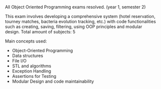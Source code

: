 All Object Oriented Programming exams resolved. (year 1, semester 2)

This exam involves developing a comprehensive system (hotel reservation, tourney matches, bacteria evolution tracking, etc.) with code functionalities such as creating, saving, filtering, using OOP principles and modular design.
Total amount of subjects: 5

Main concepts used:
 - Object-Oriented Programming
 - Data structures
 - File I/O
 - STL and algorithms
 - Exception Handling
 - Assertions for Testing
 - Modular Design and code maintainability
